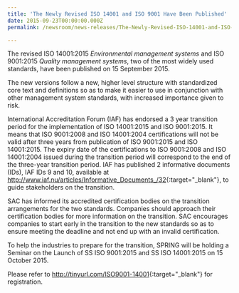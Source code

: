 ```yaml
---
title: 'The Newly Revised ISO 14001 and ISO 9001 Have Been Published'
date: 2015-09-23T00:00:00.000Z
permalink: /newsroom/news-releases/The-Newly-Revised-ISO-14001-and-ISO-9001-Have-Been-Published

---
```



The revised ISO 14001:2015 *Environmental management systems* and ISO 9001:2015 *Quality management systems*, two of the most widely used standards, have been published on 15 September 2015.
 
The new versions follow a new, higher level structure with standardized core text and definitions so as to make it easier to use in conjunction with other management system standards, with increased importance given to risk.
 
International Accreditation Forum (IAF) has endorsed a 3 year transition period for the implementation of ISO 14001:2015 and ISO 9001:2015. It means that ISO 9001:2008 and ISO 14001:2004 certifications will not be valid after three years from publication of ISO 9001:2015 and ISO 14001:2015. The expiry date of the certifications to ISO 9001:2008 and ISO 14001:2004 issued during the transition period will correspond to the end of the three-year transition period.  IAF has published 2 informative documents (IDs), IAF IDs 9 and 10, available at <http://www.iaf.nu/articles/Informative_Documents_/32>{:target="_blank"}, to guide stakeholders on the transition.
 
SAC has informed its accredited certification bodies on the transition arrangements for the two standards. Companies should approach their certification bodies for more information on the transition. SAC encourages companies to start early in the transition to the new standards so as to ensure meeting the deadline and not end up with an invalid certification.
 
To help the industries to prepare for the transition, SPRING will be holding a Seminar on the Launch of SS ISO 9001:2015 and SS ISO 14001:2015 on 15 October 2015.
 
Please refer to <http://tinyurl.com/ISO9001-14001>{:target="_blank"} for registration.
